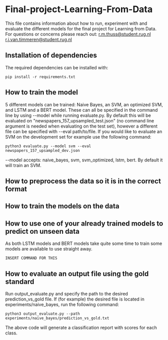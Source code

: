 # Final-project-Learning-From-Data
This file contains information about how to run, experiment with and evaluate the different models for the final project for Learning from Data. For questions or concerns please reach out:
r.m.thuss@student.rug.nl
r.j.van.timmeren@student.rug.nl

<h2>Installation of dependencies</h2>

The required dependencies can be installed with:
```
pip install -r requirements.txt
```

<h2>How to train the model</h2>

5 different models can be trained: Naive Bayes, an SVM, an optimized SVM, and LSTM and a BERT model. These can all be specified in the command line by using --model <model> while running evaluate.py. By default this will be evaluated on "newspapers_157_upsampled_test.json" (no command line argument is needed when evaluating on the test set), however a different file can be specified with --eval path/to/file. If you would like to evaluate an SVM on the development set for example use the following command:

```
python3 evaluate.py --model svm --eval newspapers_157_upsampled_dev.json
```
--model accepts: naive_bayes, svm, svm_optimized, lstm, bert. By default it will train an SVM.
<h2>How to preprocess the data so it is in the correct format</h2>  

<h2>How to train the models on the data</h2>

<h2>How to use one of your already trained models to predict on unseen data</h2>

 As both LSTM models and BERT models take quite some time to train some models are available to use straight away. 
 ```
 INSERT COMMAND FOR THIS
 ```
 
<h2>How to evaluate an output file using the gold standard</h2>

Run output_evaluate.py and specify the path to the desired prediction_vs_gold file. If (for example) the desired file is located in experiments/naive_bayes, run the following command:
```
python3 output_evaluate.py --path experiments/naive_bayes/prediction_vs_gold.txt
```
The above code will generate a classification report with scores for each class.
